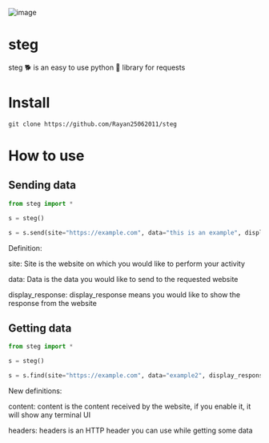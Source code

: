 ![image](https://user-images.githubusercontent.com/101386337/202465189-780329e3-3c63-455e-a217-b3c6af18b451.jpeg)

# steg
steg 🐕 is an easy to use python 🐍  library for requests

# Install
```
git clone https://github.com/Rayan25062011/steg
```

# How to use

## Sending data
```python
from steg import *

s = steg()

s = s.send(site="https://example.com", data="this is an example", display_response=True)
```
Definition:

site: Site is the website on which you would like to perform your activity

data: Data is the data you would like to send to the requested website

display_response: display_response means you would like to show the response from the website

## Getting data
```python
from steg import *

s = steg()

s = s.find(site="https://example.com", data="example2", display_response=True, content=True, headers="")
```
New definitions:

content: content is the content received by the website, if you enable it, it will show any terminal UI

headers: headers is an HTTP header you can use while getting some data
